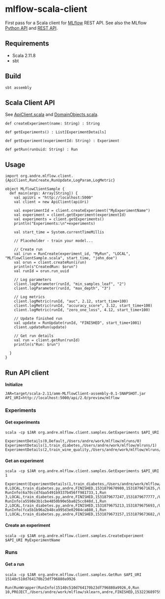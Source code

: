 # mlflow-scala-client

First pass for a Scala client for [MLflow](https://mlflow.org) REST API.
See also the MLflow [Python API](https://mlflow.org/docs/latest/python_api/index.html)
and [REST API](https://mlflow.org/docs/latest/rest_api.html).

## Requirements

* Scala 2.11.8
* sbt

## Build
```
sbt assembly
```

## Scala Client API

See [ApiClient.scala](src/main/scala/org/andre/mlflow/client/ApiClient.scala) 
and [DomainObjects.scala](src/main/scala/org/andre/mlflow/client/DomainObjects.scala).

```
def createExperiment(name: String) : String 

def getExperiments() : List[ExperimentDetails] 

def getExperiment(experimentId: String) : Experiment 

def getRun(runUuid: String) : Run 
```

## Usage
```
import org.andre.mlflow.client.{ApiClient,RunCreate,RunUpdate,LogParam,LogMetric}

object MLflowClientSample {
  def main(args: Array[String]) {
    val apiUri = "http://localhost:5000"
    val client = new ApiClient(apiUri)

    val experimentId = client.createExperiment("MyExperimentName")
    val experiment = client.getExperiment(experimentId)
    val experiments = client.getExperiments()
    println("Experiments:\n"+experiments)

    val start_time = System.currentTimeMillis

    // Placeholder - train your model...

    // Create run
    val irun = RunCreate(experiment_id, "MyRun", "LOCAL", "MLflowClientSample.scala", start_time, "john_doe")
    val orun = client.createRun(irun)
    println(s"CreatedRun: $orun")
    val runId = orun.run_uuid

    // Log parameters
    client.logParameter(runId, "min_samples_leaf", "2")
    client.logParameter(runId, "max_depth", "3")

    // Log metrics
    client.logMetric(runId, "auc", 2.12, start_time+100)
    client.logMetric(runId, "accuracy_score", 3.12, start_time+100)
    client.logMetric(runId, "zero_one_loss", 4.12, start_time+100)

    // Update finished run
    val update = RunUpdate(runId, "FINISHED", start_time+1001)
    client.updateRun(update)

    // Get run details
    val run = client.getRun(runId)
    println(s"Run: $run")

  }
}
```

## Run API client

**Initialize**
```
JAR=target/scala-2.11/amm-MLflowClient-assembly-0.1-SNAPSHOT.jar
API_URI=http://localhost:5000/api/2.0/preview/mlflow
```

### Experiments

#### Get experiments
```
scala -cp $JAR org.andre.mlflow.client.samples.GetExperiments $API_URI

ExperimentDetails(0,Default,/Users/andre/work/mlflow/mlruns/0)
ExperimentDetails(1,train_diabetes,/Users/andre/work/mlflow/mlruns/1)
ExperimentDetails(2,train_wine_quality,/Users/andre/work/mlflow/mlruns/2)

```

#### Get an experiment
```
scala -cp $JAR org.andre.mlflow.client.samples.GetExperiments $API_URI 1

Experiment(ExperimentDetails(1,train_diabetes,/Users/andre/work/mlflow/mlruns/1),List(RunInfo(1929e0d25334468c8a387e67d623f329,1,Run 0,LOCAL,train_diabetes.py,andre,FINISHED,1531879670980,1531879671635,/Users/andre/work/mlflow/mlruns/1/1929e0d25334468c8a387e67d623f329/artifacts), RunInfo(6a70ccd7daa5491b9337b456ff981733,1,Run 3,LOCAL,train_diabetes.py,andre,FINISHED,1531879677247,1531879677777,/Users/andre/work/mlflow/mlruns/1/6a70ccd7daa5491b9337b456ff981733/artifacts), RunInfo(a5598e3b1cbe4850b90e5ba025cc848d,1,Run 2,LOCAL,train_diabetes.py,andre,FINISHED,1531879675213,1531879675693,/Users/andre/work/mlflow/mlruns/1/a5598e3b1cbe4850b90e5ba025cc848d/artifacts), RunInfo(fca5b1b96a2b48ca995d3e02984ca880,1,Run 1,LOCAL,train_diabetes.py,andre,FINISHED,1531879673157,1531879673682,/Users/andre/work/mlflow/mlruns/1/fca5b1b96a2b48ca995d3e02984ca880/artifacts)))
```

#### Create an experiment
```
scala -cp $JAR org.andre.mlflow.client.samples.CreateExperiment $API_URI MyExperimentName
```

### Runs
#### Get a run

```
scala -cp $JAR org.andre.mlflow.client.samples.GetRun $API_URI 15140c510d764170b23df796880a9926

Run(RunWrapper(RunInfo(15140c510d764170b23df796880a9926,0,Run 10,PROJECT,/Users/andre/work/mlflow/sklearn,andre,FINISHED,1532236897593,1532236901101,/Users/andre/work/mlflow/mlruns/0/15140c510d764170b23df796880a9926/artifacts),org.andre.mlflow.client.RunData@18bf3d14))


```
